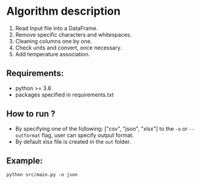 # Algorithm description
 1. Read Input file into a DataFrame.
 2. Remove specific characters and whitespaces.
 3. Cleaning columns one by one.
 4. Check units and convert, once necessary.
 5. Add temperature association.
 
 
 ## Requirements: 
 * python >= 3.8
 * packages specified in requirements.txt
 
 
 ## How to run ?
 * By specifying one of the following:
   ["csv", "json", "xlsx"]
   to the `-o` or `--outformat` flag, user can specify output format.
 * By default xlsx file is created in the `out` folder. 
 
 
## Example: 
```python src/main.py -o json``` 
